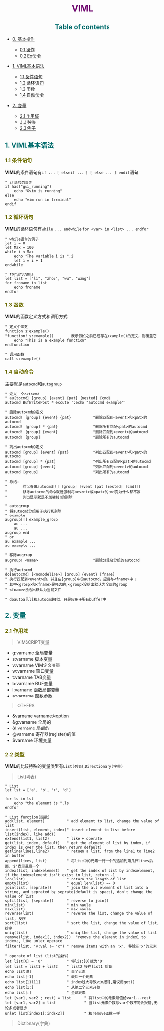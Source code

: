 [comment1]: id "rgb(44,44,110)四级标题"
[comment2]: id "rgb(110,110,0)三级标题"
[comment3]: id "rgb(0,110,110)二级标题"
[comment4]: id "rgb(110,0,110)一级标题"

<h1 align="center"><span style="color: rgb(110,0,110)">VIML</span></h1>

<h2 align="center"><span style="color:rgb(0,110,110)">Table of contents</span></h2>

* [0. 基本操作](#0)
    * [0.1 操作](#0.1)
    * [0.2 Ex命令](#0.2)

* [1. VIML基本语法](#1)
    * [1.1 条件语句](#1.1)
    * [1.2 循环语句](#1.2)
    * [1.3 函数](#1.3)
    * [1.4 自动命令](#1.4)

* [2. 变量](#2)
    * [2.1 作用域](#2.1)
    * [2.2 种类](#2.2)
    * [2.3 例子](#2.3)

<h2 name="1"><span style="color: rgb(0,110,110)">1. VIML基本语法</span></h2>

<h3 name="1.1"><span style="color: rgb(110,110,0)">1.1 条件语句</span></h2>

**VIML**的条件语句有`if ... [ elseif ... ] [ else ... ] endif`语句

``` vim
" if语句的例子
if has("gui_running")
    echo "Gvim is running"
else
    echo "vim run in terminal"
endif
```

<h3 name="1.2"><span style="color: rgb(110,110,0)">1.2 循环语句</span></h2>

**VIML**的循环语句有`while ... endwhile`,`for <var> in <list> ... endfor`

``` vim
" while语句的例子
let i = 0
let Max = 100
while i < Max
    echo "The variable i is ".i
    let i = i + 1
endwhile

" for语句的例子
let list = ["li", "zhou", "wu", "wang"]
for froname in list
    echo froname
endfor
```

<h3 name="1.3"><span style="color: rgb(110,110,0)">1.3 函数</span></h3>

**VIML**的函数定义方式和调用方式
``` vim
" 定义个函数
function s:example()
"function! s:example()        表示假如之前已经存在example()的定义，则覆盖它
    echo "This is a example function"
endfunction

" 调用函数
call s:example()
```

<h3 name="1.4"><span style="color: rgb(110,110,0)">1.4 自动命令</span></h3>

主要就是`autocmd`和`autogroup`
``` vim
" 定义一个autocmd
" au[tocmd] [group] {event} {pat} [nested] {cmd}
autocmd BufWritePost * excute ':echo "autocmd example"'

" 删除autocmd的定义
autocmd! [group] {event} {pat}          "删除匹配到<event>和<pat>的autocmd
autocmd! [group] * {pat}                "删除所有匹配<pat>的autocmd
autocmd! [group] {event}                "删除匹配到<event>的autocmd
autocmd! [group]                        "删除所有的autocmd 

" 列出autocmd的定义
autocmd [group] {event} {pat}           "列出匹配到<event>和<pat>的autocmd
autocmd [group] * {pat}                 "列出所有匹配到<pat>的autocmd
autocmd [group] {event}                 "列出匹配到<event>的autocmd
autocmd [group]                         "列出所有的autocmd 

" 总结:
"       可以看做autocmd[!] [group] [event [pat [nested] [cmd]]]
"       移除autocmd的命令就是强制将<event>或<pat>的cmd变为什么都不做
"       列出显示就是不加强制!的删除

" autogroup
" 将autocmd分组用于执行和删除
" example
augroup[!] example_group
    au ...
    au ...
augroup end
" or
au example ...
au example ...

" 移除augroup
augroup! <name>                         "删除分组及分组的autocmd

" 执行autocmd
do[autocmd] [<nomodeline>] [group] {event} [fname]
" 执行匹配到<event>的，并且在[group]中的autocmd，应用与<fname>中；
" 其中<group>和<fname>是可选的,<group>没给出默认为全部的group
" <fname>没给出默认为当前文件

" doautoa[ll]和autocmd相似，只是应用于所有buffer中
```

<h2 name="2"><span style="color: rgb(0,110,110)">2. 变量</span></h2>

<h3 name="2.1"><span style="color: rgb(110,110,0)">2.1 作用域</span></h3>

> VIMSCRIPT变量

* g:varname     全局变量
* s:varname     脚本变量
* v:varname     VIM定义变量
* w:varname     窗口变量
* t:varname     TAB变量
* b:varname     BUF变量
* l:varname     函数局部变量
* a:varname     函数参数

> OTHERS

* &varname      varname为option
* &g:varname    全局的
* &l:varname    局部的
* @varname      寄存器(register)的值
* $varname      环境变量

<h3 name="2.2"><span style="color: rgb(110,110,0)">2.2 类型</span></h3>

**VIML**的比较特殊的变量类型有`List(列表)`,`Directionary(字典)`

> List(列表)
``` vim
" List
let lst = ['a', 'b', 'c', 'd']

for ls in lst
    echo "the element is ".ls
endfor

" List function(函数)
add(list, element)          " add elememt to list, change the value of list
insert(list, element, index)" insert element to list before list[index], like add()
extend(list1, list2)        " like + operate
get(list, index, default)   " get the element of list by index, if index is over the list, then return default)
getline(line1,line2)        " retuen a list, from the line1 to line2 in buffer
append(lines, list)         " 将list中的元素一行一个的追加到第几行lines后面,'$'表示最后一个
index(list, indexelement)   " get the index of list by indexelement, if the indexelement isn't exist in list, return -1
len(list)                   " return the length of list
empty(list)                 " equal len(list) == 0
join(list, [seprate])       " join the all element of list into a string, and seprated by seprate(default is space), don't change the value of list
split(list, [seprate])      " reverse to join()
min(list)                   " min vaule
max(list)                   " max vaule
reverse(list)               " reverse the list, change the value of list, 反序
sort(list)                  " sort the list, change the value of list, 排序
uniq(list)                  " uniq the list, change the value of list
remove(list, index1[, index2])  "remove the element in index1 to index2, like unlet operate
filter(list, 'v:val !~ "x") " remove items with an 'x', 移除有'x'的元素

" operate of list (list的操作)
let list[0] = '0'           " 将list[0]赋为'0'
let list = list1 + list2    " list2 接在list1 后面
echo list[0]                " 首个元素
echo list[-1]               " 最后一个元素
echo list[11111]            " index过大导致vim报错,建议用get()
echo list[1:]               " 从第二个元素开始
echo list[:]                " 全部元素
let [var1, var2 ; rest] = list      " 将list中的元素赋值给var1...rest
let [var1, var2] = list             " 当list元素个数与var个数不同会报错,无论多或者是少
unlet list[index1[:index2]]         " 和remove函数一样
```

> Dictionary(字典)
``` vim
```
